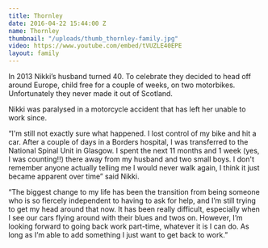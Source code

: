 ```yaml
---
title: Thornley
date: 2016-04-22 15:44:00 Z
name: Thornley
thumbnail: "/uploads/thumb_thornley-family.jpg"
video: https://www.youtube.com/embed/tVUZLE40EPE
layout: family
---
```


In 2013 Nikki’s husband turned 40. To celebrate they decided to head off around Europe, child free for a couple of weeks, on two motorbikes. Unfortunately they never made it out of Scotland.

Nikki was paralysed in a motorcycle accident that has left her unable to work since.

“I'm still not exactly sure what happened. I lost control of my bike and hit a car. After a couple of days in a Borders hospital, I was transferred to the National Spinal Unit in Glasgow. I spent the next 11 months and 1 week (yes, I was counting!!) there away from my husband and two small boys. I don't remember anyone actually telling me I would never walk again, I think it just became apparent over time” said Nikki.

“The biggest change to my life has been the transition from being someone who is so fiercely independent to having to ask for help, and I’m still trying to get my head around that now. It has been really difficult, especially when I see our cars flying around with their blues and twos on. However, I’m looking forward to going back work part-time, whatever it is I can do. As long as I’m able to add something I just want to get back to work.”